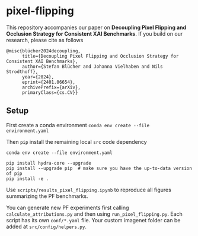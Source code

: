 # pixel-flipping
This repository accompanies our paper on **Decoupling Pixel Flipping and Occlusion Strategy for Consistent XAI Benchmarks**. If you build on our research, please cite as follows 
```
@misc{blücher2024decoupling,
      title={Decoupling Pixel Flipping and Occlusion Strategy for Consistent XAI Benchmarks}, 
      author={Stefan Blücher and Johanna Vielhaben and Nils Strodthoff},
      year={2024},
      eprint={2401.06654},
      archivePrefix={arXiv},
      primaryClass={cs.CV}}
```

## Setup
First create a conda environment
```conda env create --file environment.yaml```

Then `pip` install the remaining local `src` code dependency
```
conda env create --file environment.yaml

pip install hydra-core --upgrade
pip install --upgrade pip  # make sure you have the up-to-data version of pip
pip install -e .
```

Use `scripts/results_pixel_flipping.ipynb` to reproduce all figures summarizing the PF benchmarks.

You can generate new PF experiments first calling `calculate_attributions.py` and then using `run_pixel_flipping.py`.
Each script has its own `conf/*.yaml` file. Your custom imagenet folder can be added at `src/config/helpers.py`.

